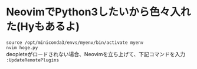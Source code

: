 # NeovimでPython3したいから色々入れた(Hyもあるよ)

`source /opt/miniconda3/envs/myenv/bin/activate myenv`  
`nvim hoge.py`  
deopleteがロードされない場合、Neovimを立ち上げて、下記コマンドを入力  
`:UpdateRemotePlugins`  
 
